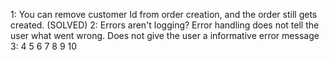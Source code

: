
1: You can remove customer Id from order creation, and the order still gets created. (SOLVED) 
2: Errors aren't logging? Error handling does not tell the user what went wrong. Does not give the user a informative error message 
3:
4
5
6
7
8
9
10

